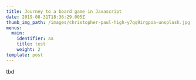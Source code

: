 ```yaml
---
title: Journey to a board game in Javascript
date: 2019-08-31T18:36:29.005Z
thumb_img_path: /images/christopher-paul-high-y7qq9irgpoa-unsplash.jpg
menus:
  main:
    identifier: aa
    title: test
    weight: 2
template: post
---
```

tbd
